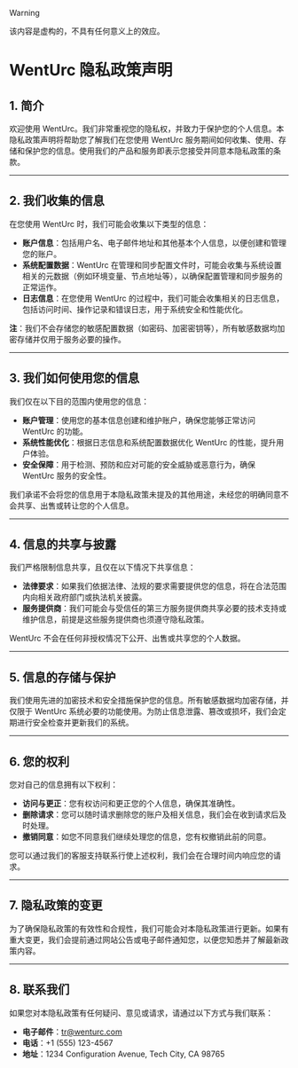 >[!warning]
>该内容是虚构的，不具有任何意义上的效应。

# WentUrc 隐私政策声明

## 1. 简介

欢迎使用 WentUrc。我们非常重视您的隐私权，并致力于保护您的个人信息。本隐私政策声明将帮助您了解我们在您使用 WentUrc 服务期间如何收集、使用、存储和保护您的信息。使用我们的产品和服务即表示您接受并同意本隐私政策的条款。

---

## 2. 我们收集的信息

在您使用 WentUrc 时，我们可能会收集以下类型的信息：

- **账户信息**：包括用户名、电子邮件地址和其他基本个人信息，以便创建和管理您的账户。
- **系统配置数据**：WentUrc 在管理和同步配置文件时，可能会收集与系统设置相关的元数据（例如环境变量、节点地址等），以确保配置管理和同步服务的正常运作。
- **日志信息**：在您使用 WentUrc 的过程中，我们可能会收集相关的日志信息，包括访问时间、操作记录和错误日志，用于系统安全和性能优化。

**注**：我们不会存储您的敏感配置数据（如密码、加密密钥等），所有敏感数据均加密存储并仅用于服务必要的操作。

---

## 3. 我们如何使用您的信息

我们仅在以下目的范围内使用您的信息：

- **账户管理**：使用您的基本信息创建和维护账户，确保您能够正常访问 WentUrc 的功能。
- **系统性能优化**：根据日志信息和系统配置数据优化 WentUrc 的性能，提升用户体验。
- **安全保障**：用于检测、预防和应对可能的安全威胁或恶意行为，确保 WentUrc 服务的安全性。

我们承诺不会将您的信息用于本隐私政策未提及的其他用途，未经您的明确同意不会共享、出售或转让您的个人信息。

---

## 4. 信息的共享与披露

我们严格限制信息共享，且仅在以下情况下共享信息：

- **法律要求**：如果我们依据法律、法规的要求需要提供您的信息，将在合法范围内向相关政府部门或执法机关披露。
- **服务提供商**：我们可能会与受信任的第三方服务提供商共享必要的技术支持或维护信息，前提是这些服务提供商也须遵守隐私政策。

WentUrc 不会在任何非授权情况下公开、出售或共享您的个人数据。

---

## 5. 信息的存储与保护

我们使用先进的加密技术和安全措施保护您的信息。所有敏感数据均加密存储，并仅限于 WentUrc 系统必要的功能使用。为防止信息泄露、篡改或损坏，我们会定期进行安全检查并更新我们的系统。

---

## 6. 您的权利

您对自己的信息拥有以下权利：

- **访问与更正**：您有权访问和更正您的个人信息，确保其准确性。
- **删除请求**：您可以随时请求删除您的账户及相关信息，我们会在收到请求后及时处理。
- **撤销同意**：如您不同意我们继续处理您的信息，您有权撤销此前的同意。

您可以通过我们的客服支持联系行使上述权利，我们会在合理时间内响应您的请求。

---

## 7. 隐私政策的变更

为了确保隐私政策的有效性和合规性，我们可能会对本隐私政策进行更新。如果有重大变更，我们会提前通过网站公告或电子邮件通知您，以便您知悉并了解最新政策内容。

---

## 8. 联系我们

如果您对本隐私政策有任何疑问、意见或请求，请通过以下方式与我们联系：

- **电子邮件**：tr@wenturc.com
- **电话**：+1 (555) 123-4567
- **地址**：1234 Configuration Avenue, Tech City, CA 98765
